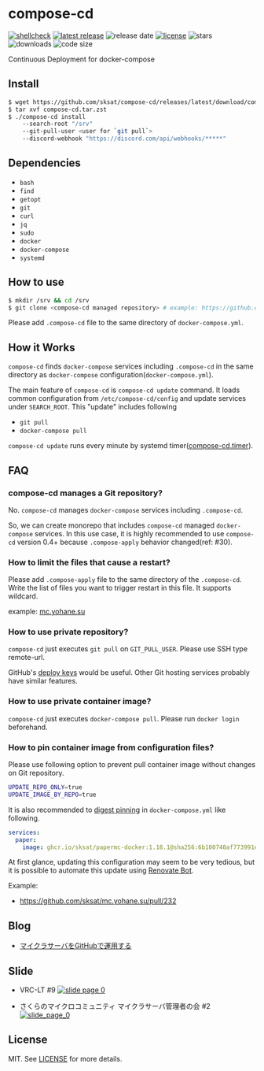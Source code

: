 # compose-cd
[![shellcheck](https://github.com/sksat/compose-cd/actions/workflows/shellcheck.yml/badge.svg)](https://github.com/sksat/compose-cd/actions/workflows/shellcheck.yml)
[![latest release](https://img.shields.io/github/v/release/sksat/compose-cd)](https://github.com/sksat/compose-cd/releases/latest)
![release date](https://img.shields.io/github/release-date/sksat/compose-cd)
[![license](https://img.shields.io/github/license/sksat/compose-cd)](https://github.com/sksat/compose-cd/blob/main/LICENSE)
![stars](https://img.shields.io/github/stars/sksat/compose-cd?style=social)
![downloads](https://img.shields.io/github/downloads/sksat/compose-cd/total)
![code size](https://img.shields.io/github/languages/code-size/sksat/compose-cd)

Continuous Deployment for docker-compose 

## Install
```sh
$ wget https://github.com/sksat/compose-cd/releases/latest/download/compose-cd.tar.zst
$ tar xvf compose-cd.tar.zst
$ ./compose-cd install
    --search-root "/srv"
    --git-pull-user <user for `git pull`>
    --discord-webhook "https://discord.com/api/webhooks/*****"
```

## Dependencies
- `bash`
- `find`
- `getopt`
- `git`
- `curl`
- `jq`
- `sudo`
- `docker`
- `docker-compose`
- `systemd`

## How to use

```sh
$ mkdir /srv && cd /srv
$ git clone <compose-cd managed repository> # example: https://github.com/sksat/mc.yohane.su
```

Please add `.compose-cd` file to the same directory of `docker-compose.yml`.

## How it Works

`compose-cd` finds `docker-compose` services including `.compose-cd` in the same directory as `docker-compose` configuration(`docker-compose.yml`).

The main feature of `compose-cd` is `compose-cd update` command.
It loads common configuration from `/etc/compose-cd/config` and update services under `SEARCH_ROOT`.
This "update" includes following

- `git pull`
- `docker-compose pull`

`compose-cd update` runs every minute by systemd timer([compose-cd.timer](https://github.com/sksat/compose-cd/blob/main/compose-cd.timer)).

## FAQ

### compose-cd manages a Git repository?
No. `compose-cd` manages `docker-compose` services including `.compose-cd`.

So, we can create monorepo that includes `compose-cd` managed `docker-compose` services.
In this use case, it is highly recommended to use `compose-cd` version 0.4+ because `.compose-apply` behavior changed(ref: #30).

### How to limit the files that cause a restart?
Please add `.compose-apply` file to the same directory of the `.compose-cd`.
Write the list of files you want to trigger restart in this file.
It supports wildcard.

example: [mc.yohane.su](https://github.com/sksat/mc.yohane.su/blob/main/.compose-apply)

### How to use private repository?
`compose-cd` just executes `git pull` on `GIT_PULL_USER`.
Please use SSH type remote-url.

GitHub's [deploy keys](https://docs.github.com/en/developers/overview/managing-deploy-keys) would be useful.
Other Git hosting services probably have similar features.

### How to use private container image?
`compose-cd` just executes `docker-compose pull`.
Please run `docker login` beforehand.

### How to pin container image from configuration files?
Please use following option to prevent pull container image without changes on Git repository.
```sh
UPDATE_REPO_ONLY=true
UPDATE_IMAGE_BY_REPO=true
```

It is also recommended to [digest pinning](https://docs.renovatebot.com/docker/#digest-pinning) in `docker-compose.yml` like following.
```yaml
services:
  paper:
    image: ghcr.io/sksat/papermc-docker:1.18.1@sha256:6b100740af773991eb8f7d15d3f249b54a17c5be679c2a70d0c5b733e63e50a0
```
At first glance, updating this configuration may seem to be very tedious, but it is possible to automate this update using [Renovate Bot](https://renovatebot.com).

Example:
  - https://github.com/sksat/mc.yohane.su/pull/232

## Blog
- [マイクラサーバをGitHubで運用する](https://sksat.hatenablog.com/entry/2021/08/26/015620)

## Slide
- VRC-LT #9
[![slide page 0](https://speakerd.s3.amazonaws.com/presentations/3b08ab8f117b4696ba0f74aaedc91515/slide_0.jpg)](https://speakerdeck.com/sksat/teleka-dot-suwozhi-eruji-shu)

- さくらのマイクロコミュニティ マイクラサーバ管理者の会 #2
[![slide_page_0](https://files.speakerdeck.com/presentations/5b91a59141ae403580dbee3738f8a549/slide_0.jpg)](https://speakerdeck.com/sksat/mo-guo-falsesabaguan-li-zhe-yo-zi-dong-hua-seyo)

## License
MIT. See [LICENSE](./LICENSE) for more details.
